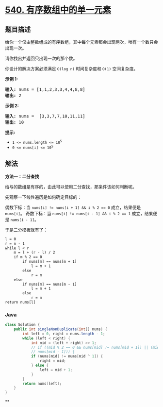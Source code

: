 # [540. 有序数组中的单一元素](https://leetcode.cn/problems/single-element-in-a-sorted-array)

## 题目描述

<p>给你一个仅由整数组成的有序数组，其中每个元素都会出现两次，唯有一个数只会出现一次。</p>

<p>请你找出并返回只出现一次的那个数。</p>

<p>你设计的解决方案必须满足 <code>O(log n)</code> 时间复杂度和 <code>O(1)</code> 空间复杂度。</p>

<p><strong>示例 1:</strong></p>

<pre>
<strong>输入:</strong> nums = [1,1,2,3,3,4,4,8,8]
<strong>输出:</strong> 2
</pre>

<p><strong>示例 2:</strong></p>

<pre>
<strong>输入:</strong> nums =  [3,3,7,7,10,11,11]
<strong>输出:</strong> 10
</pre>

<p><meta charset="UTF-8" /></p>

<p><strong>提示:</strong></p>

<ul>
	<li><code>1 &lt;= nums.length &lt;= 10<sup>5</sup></code></li>
	<li><code>0 &lt;= nums[i]&nbsp;&lt;= 10<sup>5</sup></code></li>
</ul>

## 解法

**方法一：二分查找**

给与的数组是有序的，由此可以使用二分查找，那条件该如何判断呢。

先观察一下线性遍历是如何确定目标的：

偶数下标：当 `nums[i] != nums[i + 1] && i % 2 == 0` 成立，结果便是 `nums[i]`。
奇数下标：当 `nums[i] != nums[i - 1] && i % 2 == 1` 成立，结果便是 `nums[i - 1]`。

于是二分模板就有了：

```txt
l = 0
r = n - 1
while l < r
    m = l + (r - l) / 2
    if m % 2 == 0
        if nums[m] == nums[m + 1]
            l = m + 1
        else
            r = m
    else
        if nums[m] == nums[m - 1]
            l = m + 1
        else
            r = m
return nums[l]
```

### **Java**

```java
class Solution {
    public int singleNonDuplicate(int[] nums) {
        int left = 0, right = nums.length - 1;
        while (left < right) {
            int mid = (left + right) >> 1;
            // if ((mid % 2 == 0 && nums[mid] != nums[mid + 1]) || (mid % 2 == 1 && nums[mid] !=
            // nums[mid - 1])) {
            if (nums[mid] != nums[mid ^ 1]) {
                right = mid;
            } else {
                left = mid + 1;
            }
        }
        return nums[left];
    }
}
```

**
